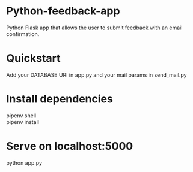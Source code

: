 # Python-feedback-app
Python Flask  app that allows the user to submit feedback with an email confirmation.

# Quickstart 
Add your DATABASE URI in app.py and your mail params in send_mail.py

# Install dependencies
pipenv shell
<br>
pipenv install

# Serve on localhost:5000
python app.py
